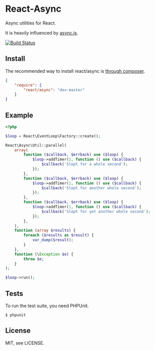 # React-Async

Async utilities for React.

It is heavily influenced by [async.js](https://github.com/caolan/async).

[![Build Status](https://secure.travis-ci.org/react-php/async.png?branch=master)](http://travis-ci.org/react-php/zmq)

## Install

The recommended way to install react/async is [through composer](http://getcomposer.org).

```JSON
{
    "require": {
        "react/async": "dev-master"
    }
}
```

## Example

```php
<?php

$loop = React\EventLoop\Factory::create();

React\Async\Util::parallel(
    array(
        function ($callback, $errback) use ($loop) {
            $loop->addTimer(1, function () use ($callback) {
                $callback('Slept for a whole second');
            });
        },
        function ($callback, $errback) use ($loop) {
            $loop->addTimer(1, function () use ($callback) {
                $callback('Slept for another whole second');
            });
        },
        function ($callback, $errback) use ($loop) {
            $loop->addTimer(1, function () use ($callback) {
                $callback('Slept for yet another whole second');
            });
        },
    ),
    function (array $results) {
        foreach ($results as $result) {
            var_dump($result);
        }
    },
    function (\Exception $e) {
        throw $e;
    }
);

$loop->run();
```

## Tests

To run the test suite, you need PHPUnit.

    $ phpunit

## License

MIT, see LICENSE.
